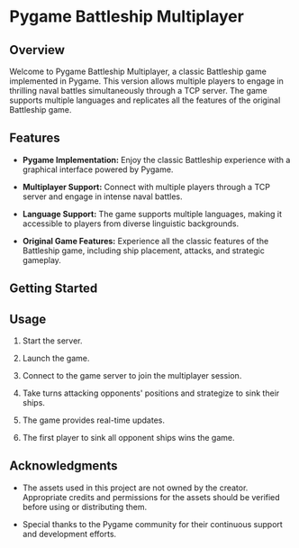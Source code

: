 # Pygame Battleship Multiplayer

## Overview

Welcome to Pygame Battleship Multiplayer, a classic Battleship game implemented in Pygame. This version allows multiple players to engage in thrilling naval battles simultaneously through a TCP server. The game supports multiple languages and replicates all the features of the original Battleship game.

## Features

- **Pygame Implementation:** Enjoy the classic Battleship experience with a graphical interface powered by Pygame.

- **Multiplayer Support:** Connect with multiple players through a TCP server and engage in intense naval battles.

- **Language Support:** The game supports multiple languages, making it accessible to players from diverse linguistic backgrounds.

- **Original Game Features:** Experience all the classic features of the Battleship game, including ship placement, attacks, and strategic gameplay.

## Getting Started

## Usage

1. Start the server.

1. Launch the game.

2. Connect to the game server to join the multiplayer session.

3. Take turns attacking opponents' positions and strategize to sink their ships.

4. The game provides real-time updates.

5. The first player to sink all opponent ships wins the game.

## Acknowledgments

- The assets used in this project are not owned by the creator. Appropriate credits and permissions for the assets should be verified before using or distributing them.

- Special thanks to the Pygame community for their continuous support and development efforts.
